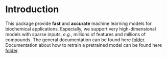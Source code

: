 # Introduction

This package provide **fast** and **accurate** machine learning models for biochemical applications.
Especially, we support very high-dimensional models with sparse inputs, *e.g.*, millions of features and millions of compounds.
The general documentation can be found here [folder](docs/main.md).
Documentation about how to retrain a pretrained model can be found here [folder](docs/local_trunk.md).
